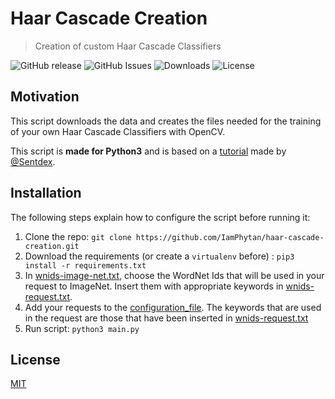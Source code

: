 # Haar Cascade Creation
> Creation of custom Haar Cascade Classifiers

![GitHub release](https://img.shields.io/github/tag/iamphytan/haar-cascade-creation.svg?label=version&style=flat-square)
![GitHub Issues](https://img.shields.io/github/issues/iamphytan/haar-cascade-creation.svg?style=flat-square)
![Downloads](https://img.shields.io/github/downloads/iamphytan/haar-cascade-creation/total.svg?style=flat-square)
![License](https://img.shields.io/badge/license-MIT-brightgreen.svg?style=flat-square)

## Motivation
This script downloads the data and creates the files needed for 
the training of your own Haar Cascade Classifiers with OpenCV. 

This script is **made for Python3** and is based on a
 [tutorial][PythonProgramming] made by
 [@Sentdex](https://github.com/Sentdex).

## Installation
The following steps explain how to configure the script before running it:

1. Clone the repo: `git clone https://github.com/IamPhytan/haar-cascade-creation.git`
2. Download the requirements (or create a `virtualenv` before) : `pip3 install -r requirements.txt`
3. In [wnids-image-net.txt](wnids-image-net.txt), choose the WordNet Ids that will be used in your request
 to ImageNet. Insert them with appropriate keywords in [wnids-request.txt](wnids-request.txt).
4. Add your requests to the [configuration_file](config.json). The keywords that are used in the request are 
those that have been inserted in [wnids-request.txt](wnids-request.txt)
5. Run script: `python3 main.py`

## License
[MIT](https://opensource.org/licenses/MIT)

[PythonProgramming]: https://pythonprogramming.net/haar-cascade-object-detection-python-opencv-tutorial/
[email-servers]: https://www.werockyourweb.com/list-outgoing-smtp-mail-servers/